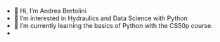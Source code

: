 - 👋 Hi, I’m Andrea Bertolini
- 👀 I’m interested in Hydraulics and Data Science with Python
- 🌱 I’m currently learning the basics of Python with the CS50p course.
- 

<!---
AndreaBertolini89/AndreaBertolini89 is a ✨ special ✨ repository because its `README.md` (this file) appears on your GitHub profile.
You can click the Preview link to take a look at your changes.
--->
